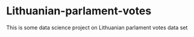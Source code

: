 # Lithuanian-parlament-votes
This is some data science project on Lithuanian parlament votes data set
